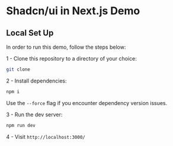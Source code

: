 # Shadcn/ui in Next.js Demo

## Local Set Up

In order to run this demo, follow the steps below:

1 - Clone this repository to a directory of your choice:

```bash
git clone
```

2 - Install dependencies:

```bash
npm i
```

Use the `--force` flag if you encounter dependency version issues.


3 - Run the dev server:

```bash
npm run dev
```

4 - Visit `http://localhost:3000/`
